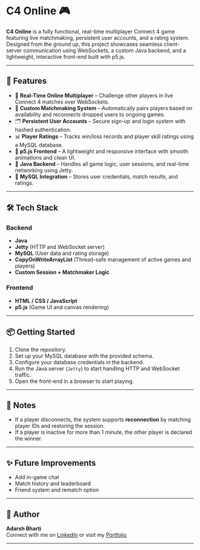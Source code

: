 # C4 Online 🎮

**C4 Online** is a fully functional, real-time multiplayer Connect 4 game featuring live matchmaking, persistent user accounts, and a rating system. Designed from the ground up, this project showcases seamless client-server communication using WebSockets, a custom Java backend, and a lightweight, interactive front-end built with p5.js.

---

## 🚀 Features

- 🔌 **Real-Time Online Multiplayer** – Challenge other players in live Connect 4 matches over WebSockets.
- 🧠 **Custom Matchmaking System** – Automatically pairs players based on availability and reconnects dropped users to ongoing games.
- 🗂️ **Persistent User Accounts** – Secure sign-up and login system with hashed authentication.
- 📊 **Player Ratings** – Tracks win/loss records and player skill ratings using a MySQL database.
- 🎨 **p5.js Frontend** – A lightweight and responsive interface with smooth animations and clean UI.
- 🧰 **Java Backend** – Handles all game logic, user sessions, and real-time networking using Jetty.
- 💾 **MySQL Integration** – Stores user credentials, match results, and ratings.

---

## 🛠 Tech Stack

### Backend
- **Java**
- **Jetty** (HTTP and WebSocket server)
- **MySQL** (User data and rating storage)
- **CopyOnWriteArrayList** (Thread-safe management of active games and players)
- **Custom Session + Matchmaker Logic**

### Frontend
- **HTML / CSS / JavaScript**
- **p5.js** (Game UI and canvas rendering)

---

## 📦 Getting Started

1. Clone the repository.
2. Set up your MySQL database with the provided schema.
3. Configure your database credentials in the backend.
4. Run the Java server (`Jetty`) to start handling HTTP and WebSocket traffic.
5. Open the front-end in a browser to start playing.

---

## 📌 Notes

- If a player disconnects, the system supports **reconnection** by matching player IDs and restoring the session.
- If a player is inactive for more than 1 minute, the other player is declared the winner.

---

## ✨ Future Improvements

- Add in-game chat
- Match history and leaderboard
- Friend system and rematch option

---

## 👤 Author

**Adarsh Bharti**  
Connect with me on [LinkedIn](https://www.linkedin.com/in/adarsh-bharti-26aa3a353/) or visit my [Portfolio](https://adarshcat.github.io)

---

